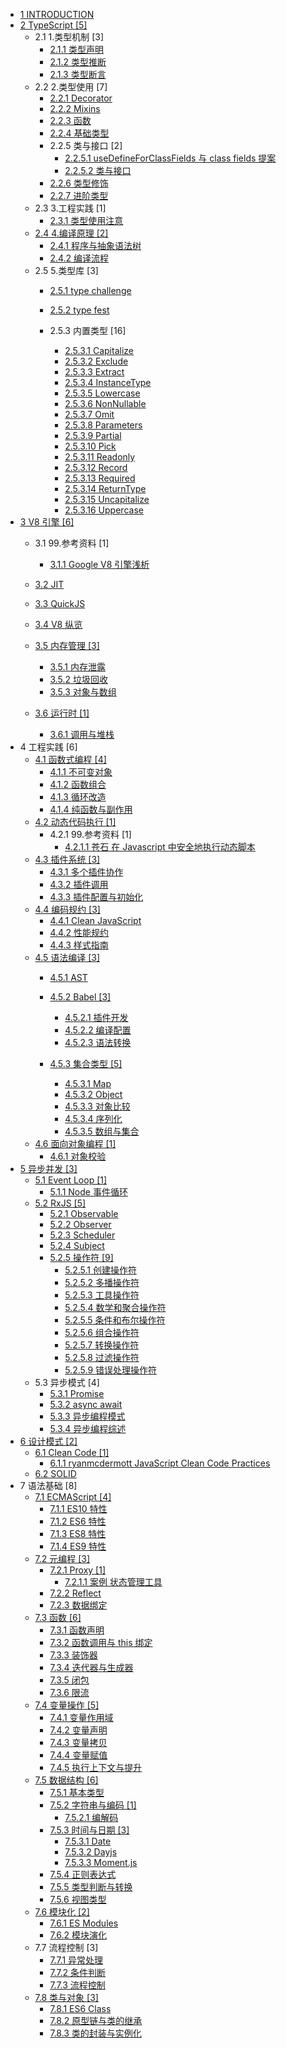   - [1 INTRODUCTION](/INTRODUCTION.md)
  - [2 TypeScript [5]](/TypeScript/README.md)
    - 2.1 1.类型机制 [3]
      - [2.1.1 类型声明](/TypeScript/1.类型机制/类型声明.md)
      - [2.1.2 类型推断](/TypeScript/1.类型机制/类型推断.md)
      - [2.1.3 类型断言](/TypeScript/1.类型机制/类型断言.md)
    - 2.2 2.类型使用 [7]
      - [2.2.1 Decorator](/TypeScript/2.类型使用/Decorator.md)
      - [2.2.2 Mixins](/TypeScript/2.类型使用/Mixins.md)
      - [2.2.3 函数](/TypeScript/2.类型使用/函数.md)
      - [2.2.4 基础类型](/TypeScript/2.类型使用/基础类型.md)
      - 2.2.5 类与接口 [2]
        - [2.2.5.1 useDefineForClassFields 与 class fields 提案](/TypeScript/2.类型使用/类与接口/useDefineForClassFields%20与%20class-fields%20提案.md)
        - [2.2.5.2 类与接口](/TypeScript/2.类型使用/类与接口/类与接口.md)
      - [2.2.6 类型修饰](/TypeScript/2.类型使用/类型修饰.md)
      - [2.2.7 进阶类型](/TypeScript/2.类型使用/进阶类型.md)
    - 2.3 3.工程实践 [1]
      - [2.3.1 类型使用注意](/TypeScript/3.工程实践/类型使用注意.md)
    - [2.4 4.编译原理 [2]](/TypeScript/4.编译原理/README.md)
      - [2.4.1 程序与抽象语法树](/TypeScript/4.编译原理/程序与抽象语法树.md)
      - [2.4.2 编译流程](/TypeScript/4.编译原理/编译流程.md)
    - 2.5 5.类型库 [3]
      - [2.5.1 type challenge](/TypeScript/5.类型库/type-challenge/README.md)
        
      - [2.5.2 type fest](/TypeScript/5.类型库/type-fest/README.md)
        
      - 2.5.3 内置类型 [16]
        - [2.5.3.1 Capitalize](/TypeScript/5.类型库/内置类型/Capitalize.md)
        - [2.5.3.2 Exclude](/TypeScript/5.类型库/内置类型/Exclude.md)
        - [2.5.3.3 Extract](/TypeScript/5.类型库/内置类型/Extract.md)
        - [2.5.3.4 InstanceType](/TypeScript/5.类型库/内置类型/InstanceType.md)
        - [2.5.3.5 Lowercase](/TypeScript/5.类型库/内置类型/Lowercase.md)
        - [2.5.3.6 NonNullable](/TypeScript/5.类型库/内置类型/NonNullable.md)
        - [2.5.3.7 Omit](/TypeScript/5.类型库/内置类型/Omit.md)
        - [2.5.3.8 Parameters](/TypeScript/5.类型库/内置类型/Parameters.md)
        - [2.5.3.9 Partial](/TypeScript/5.类型库/内置类型/Partial.md)
        - [2.5.3.10 Pick](/TypeScript/5.类型库/内置类型/Pick.md)
        - [2.5.3.11 Readonly](/TypeScript/5.类型库/内置类型/Readonly.md)
        - [2.5.3.12 Record](/TypeScript/5.类型库/内置类型/Record.md)
        - [2.5.3.13 Required](/TypeScript/5.类型库/内置类型/Required.md)
        - [2.5.3.14 ReturnType](/TypeScript/5.类型库/内置类型/ReturnType.md)
        - [2.5.3.15 Uncapitalize](/TypeScript/5.类型库/内置类型/Uncapitalize.md)
        - [2.5.3.16 Uppercase](/TypeScript/5.类型库/内置类型/Uppercase.md)
  - [3 V8 引擎 [6]](/V8%20引擎/README.md)
    - 3.1 99.参考资料 [1]
      - [3.1.1 Google V8 引擎浅析](/V8%20引擎/99.参考资料/2021-Google%20V8%20引擎浅析.md)
    - [3.2 JIT](/V8%20引擎/JIT/README.md)
      
    - [3.3 QuickJS](/V8%20引擎/QuickJS/README.md)
      
    - [3.4 V8 纵览](/V8%20引擎/V8%20纵览.md)
    - [3.5 内存管理 [3]](/V8%20引擎/内存管理/README.md)
      - [3.5.1 内存泄露](/V8%20引擎/内存管理/内存泄露.md)
      - [3.5.2 垃圾回收](/V8%20引擎/内存管理/垃圾回收.md)
      - [3.5.3 对象与数组](/V8%20引擎/内存管理/对象与数组.md)
    - [3.6 运行时 [1]](/V8%20引擎/运行时/README.md)
      - [3.6.1 调用与堆栈](/V8%20引擎/运行时/调用与堆栈.md)
  - 4 工程实践 [6]
    - [4.1 函数式编程 [4]](/工程实践/函数式编程/README.md)
      - [4.1.1 不可变对象](/工程实践/函数式编程/不可变对象.md)
      - [4.1.2 函数组合](/工程实践/函数式编程/函数组合.md)
      - [4.1.3 循环改造](/工程实践/函数式编程/循环改造.md)
      - [4.1.4 纯函数与副作用](/工程实践/函数式编程/纯函数与副作用.md)
    - [4.2 动态代码执行 [1]](/工程实践/动态代码执行/README.md)
      - 4.2.1 99.参考资料 [1]
        - [4.2.1.1 苍石 在 Javascript 中安全地执行动态脚本](/工程实践/动态代码执行/99.参考资料/2021-苍石-在%20Javascript%20中安全地执行动态脚本.md)
    - [4.3 插件系统 [3]](/工程实践/插件系统/README.md)
      - [4.3.1 多个插件协作](/工程实践/插件系统/多个插件协作.md)
      - [4.3.2 插件调用](/工程实践/插件系统/插件调用.md)
      - [4.3.3 插件配置与初始化](/工程实践/插件系统/插件配置与初始化.md)
    - [4.4 编码规约 [3]](/工程实践/编码规约/README.md)
      - [4.4.1 Clean JavaScript](/工程实践/编码规约/Clean%20JavaScript.md)
      - [4.4.2 性能规约](/工程实践/编码规约/性能规约.md)
      - [4.4.3 样式指南](/工程实践/编码规约/样式指南.md)
    - [4.5 语法编译 [3]](/工程实践/语法编译/README.md)
      - [4.5.1 AST](/工程实践/语法编译/AST/README.md)
        
      - [4.5.2 Babel [3]](/工程实践/语法编译/Babel/README.md)
        - [4.5.2.1 插件开发](/工程实践/语法编译/Babel/插件开发.md)
        - [4.5.2.2 编译配置](/工程实践/语法编译/Babel/编译配置.md)
        - [4.5.2.3 语法转换](/工程实践/语法编译/Babel/语法转换.md)
      - [4.5.3 集合类型 [5]](/工程实践/语法编译/集合类型/README.md)
        - [4.5.3.1 Map](/工程实践/语法编译/集合类型/Map.md)
        - [4.5.3.2 Object](/工程实践/语法编译/集合类型/Object.md)
        - [4.5.3.3 对象比较](/工程实践/语法编译/集合类型/对象比较.md)
        - [4.5.3.4 序列化](/工程实践/语法编译/集合类型/序列化.md)
        - [4.5.3.5 数组与集合](/工程实践/语法编译/集合类型/数组与集合.md)
    - [4.6 面向对象编程 [1]](/工程实践/面向对象编程/README.md)
      - [4.6.1 对象校验](/工程实践/面向对象编程/对象校验.md)
  - [5 异步并发 [3]](/异步并发/README.md)
    - [5.1 Event Loop [1]](/异步并发/Event%20Loop/README.md)
      - [5.1.1 Node 事件循环](/异步并发/Event%20Loop/Node%20事件循环.md)
    - [5.2 RxJS [5]](/异步并发/RxJS/README.md)
      - [5.2.1 Observable](/异步并发/RxJS/Observable.md)
      - [5.2.2 Observer](/异步并发/RxJS/Observer.md)
      - [5.2.3 Scheduler](/异步并发/RxJS/Scheduler.md)
      - [5.2.4 Subject](/异步并发/RxJS/Subject.md)
      - [5.2.5 操作符 [9]](/异步并发/RxJS/操作符/README.md)
        - [5.2.5.1 创建操作符](/异步并发/RxJS/操作符/创建操作符.md)
        - [5.2.5.2 多播操作符](/异步并发/RxJS/操作符/多播操作符.md)
        - [5.2.5.3 工具操作符](/异步并发/RxJS/操作符/工具操作符.md)
        - [5.2.5.4 数学和聚合操作符](/异步并发/RxJS/操作符/数学和聚合操作符.md)
        - [5.2.5.5 条件和布尔操作符](/异步并发/RxJS/操作符/条件和布尔操作符.md)
        - [5.2.5.6 组合操作符](/异步并发/RxJS/操作符/组合操作符.md)
        - [5.2.5.7 转换操作符](/异步并发/RxJS/操作符/转换操作符.md)
        - [5.2.5.8 过滤操作符](/异步并发/RxJS/操作符/过滤操作符.md)
        - [5.2.5.9 错误处理操作符](/异步并发/RxJS/操作符/错误处理操作符.md)
    - 5.3 异步模式 [4]
      - [5.3.1 Promise](/异步并发/异步模式/Promise.md)
      - [5.3.2 async await](/异步并发/异步模式/async-await.md)
      - [5.3.3 异步编程模式](/异步并发/异步模式/异步编程模式.md)
      - [5.3.4 异步编程综述](/异步并发/异步模式/异步编程综述.md)
  - [6 设计模式 [2]](/设计模式/README.md)
    - [6.1 Clean Code [1]](/设计模式/Clean%20Code/README.md)
      - [6.1.1 ryanmcdermott JavaScript Clean Code Practices](/设计模式/Clean%20Code/ryanmcdermott-JavaScript%20Clean%20Code%20Practices.md)
    - [6.2 SOLID](/设计模式/SOLID.md)
  - 7 语法基础 [8]
    - [7.1 ECMAScript [4]](/语法基础/ECMAScript/README.md)
      - [7.1.1 ES10 特性](/语法基础/ECMAScript/ES10%20特性.md)
      - [7.1.2 ES6 特性](/语法基础/ECMAScript/ES6%20特性.md)
      - [7.1.3 ES8 特性](/语法基础/ECMAScript/ES8%20特性.md)
      - [7.1.4 ES9 特性](/语法基础/ECMAScript/ES9%20特性.md)
    - [7.2 元编程 [3]](/语法基础/元编程/README.md)
      - [7.2.1 Proxy [1]](/语法基础/元编程/Proxy/README.md)
        - [7.2.1.1 案例 状态管理工具](/语法基础/元编程/Proxy/案例-状态管理工具.md)
      - [7.2.2 Reflect](/语法基础/元编程/Reflect.md)
      - [7.2.3 数据绑定](/语法基础/元编程/数据绑定.md)
    - [7.3 函数 [6]](/语法基础/函数/README.md)
      - [7.3.1 函数声明](/语法基础/函数/函数声明.md)
      - [7.3.2 函数调用与 this 绑定](/语法基础/函数/函数调用与%20this%20绑定.md)
      - [7.3.3 装饰器](/语法基础/函数/装饰器.md)
      - [7.3.4 迭代器与生成器](/语法基础/函数/迭代器与生成器.md)
      - [7.3.5 闭包](/语法基础/函数/闭包.md)
      - [7.3.6 限流](/语法基础/函数/限流.md)
    - [7.4 变量操作 [5]](/语法基础/变量操作/README.md)
      - [7.4.1 变量作用域](/语法基础/变量操作/变量作用域.md)
      - [7.4.2 变量声明](/语法基础/变量操作/变量声明.md)
      - [7.4.3 变量拷贝](/语法基础/变量操作/变量拷贝.md)
      - [7.4.4 变量赋值](/语法基础/变量操作/变量赋值.md)
      - [7.4.5 执行上下文与提升](/语法基础/变量操作/执行上下文与提升.md)
    - [7.5 数据结构 [6]](/语法基础/数据结构/README.md)
      - [7.5.1 基本类型](/语法基础/数据结构/基本类型.md)
      - [7.5.2 字符串与编码 [1]](/语法基础/数据结构/字符串与编码/README.md)
        - [7.5.2.1 编解码](/语法基础/数据结构/字符串与编码/编解码.md)
      - [7.5.3 时间与日期 [3]](/语法基础/数据结构/时间与日期/README.md)
        - [7.5.3.1 Date](/语法基础/数据结构/时间与日期/Date.md)
        - [7.5.3.2 Dayjs](/语法基础/数据结构/时间与日期/Dayjs.md)
        - [7.5.3.3 Moment.js](/语法基础/数据结构/时间与日期/Moment.js.md)
      - [7.5.4 正则表达式](/语法基础/数据结构/正则表达式.md)
      - [7.5.5 类型判断与转换](/语法基础/数据结构/类型判断与转换.md)
      - [7.5.6 视图类型](/语法基础/数据结构/视图类型.md)
    - [7.6 模块化 [2]](/语法基础/模块化/README.md)
      - [7.6.1 ES Modules](/语法基础/模块化/ES%20Modules.md)
      - [7.6.2 模块演化](/语法基础/模块化/模块演化.md)
    - 7.7 流程控制 [3]
      - [7.7.1 异常处理](/语法基础/流程控制/异常处理.md)
      - [7.7.2 条件判断](/语法基础/流程控制/条件判断.md)
      - [7.7.3 流程控制](/语法基础/流程控制/流程控制.md)
    - [7.8 类与对象 [3]](/语法基础/类与对象/README.md)
      - [7.8.1 ES6 Class](/语法基础/类与对象/ES6%20Class.md)
      - [7.8.2 原型链与类的继承](/语法基础/类与对象/原型链与类的继承.md)
      - [7.8.3 类的封装与实例化](/语法基础/类与对象/类的封装与实例化.md)